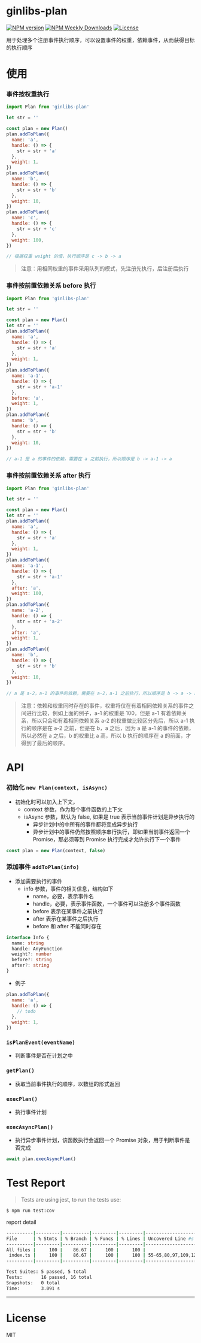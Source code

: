 # ginlibs-plan

[![NPM version](https://badgen.net/npm/v/ginlibs-plan)](https://www.npmjs.com/package/ginlibs-plan)
[![NPM Weekly Downloads](https://badgen.net/npm/dw/ginlibs-plan)](https://www.npmjs.com/package/ginlibs-plan)
[![License](https://badgen.net/npm/license/ginlibs-plan)](https://www.npmjs.com/package/ginlibs-plan)

用于处理多个注册事件执行顺序，可以设置事件的权重，依赖事件，从而获得目标的执行顺序

# 使用

### 事件按权重执行

```js
import Plan from 'ginlibs-plan'

let str = ''

const plan = new Plan()
plan.addToPlan({
  name: 'a',
  handle: () => {
    str = str + 'a'
  },
  weight: 1,
})
plan.addToPlan({
  name: 'b',
  handle: () => {
    str = str + 'b'
  },
  weight: 10,
})
plan.addToPlan({
  name: 'c',
  handle: () => {
    str = str + 'c'
  },
  weight: 100,
})

// 根据权重 weight 的值，执行顺序是 c -> b -> a
```

> 注意：用相同权重的事件采用队列的模式，先注册先执行，后注册后执行

### 事件按前置依赖关系 before 执行

```js
import Plan from 'ginlibs-plan'

let str = ''

const plan = new Plan()
let str = ''
plan.addToPlan({
  name: 'a',
  handle: () => {
    str = str + 'a'
  },
  weight: 1,
})
plan.addToPlan({
  name: 'a-1',
  handle: () => {
    str = str + 'a-1'
  },
  before: 'a',
  weight: 1,
})
plan.addToPlan({
  name: 'b',
  handle: () => {
    str = str + 'b'
  },
  weight: 10,
})

// a-1 是 a 的事件的依赖，需要在 a 之前执行，所以顺序是 b -> a-1 -> a
```

### 事件按前置依赖关系 after 执行

```js
import Plan from 'ginlibs-plan'

let str = ''

const plan = new Plan()
let str = ''
plan.addToPlan({
  name: 'a',
  handle: () => {
    str = str + 'a'
  },
  weight: 1,
})
plan.addToPlan({
  name: 'a-1',
  handle: () => {
    str = str + 'a-1'
  },
  after: 'a',
  weight: 100,
})
plan.addToPlan({
  name: 'a-2',
  handle: () => {
    str = str + 'a-2'
  },
  after: 'a',
  weight: 1,
})
plan.addToPlan({
  name: 'b',
  handle: () => {
    str = str + 'b'
  },
  weight: 10,
})

// a 是 a-2，a-1 的事件的依赖，需要在 a-2，a-1 之前执行，所以顺序是 b -> a -> a-1 -> a-2
```

> 注意：依赖和权重同时存在的事件，权重将仅在有着相同依赖关系的事件之间进行比较，例如上面的例子，a-1 的权重是 100，但是 a-1 有着依赖关系，所以只会和有着相同依赖关系 a-2 的权重做比较区分先后，所以 a-1 执行的顺序是在 a-2 之前，但是在 b，a 之后，因为 a 是 a-1 的事件的依赖，所以必然在 a 之后，b 的权重比 a 高，所以 b 执行的顺序在 a 的前面，才得到了最后的顺序。

# API

### 初始化 `new Plan(context, isAsync)`

- 初始化时可以加入上下文，
  - context 参数，作为每个事件函数的上下文
  - isAsync 参数，默认为 false, 如果是 true 表示当前事件计划是异步执行的
    - 异步计划中的中所有的事件都将变成异步执行
    - 异步计划中的事件仍然按照顺序串行执行，即如果当前事件返回一个 Promise，那必须等到 Promise 执行完成才允许执行下一个事件

```js
const plan = new Plan(context, false)
```

### 添加事件 `addToPlan(info)`

- 添加需要执行的事件
  - info 参数，事件的相关信息，结构如下
    - name，必要，表示事件名
    - handle，必要，表示事件函数，一个事件可以注册多个事件函数
    - before 表示在某事件之前执行
    - after 表示在某事件之后执行
    - before 和 after 不能同时存在

```ts
interface Info {
  name: string
  handle: AnyFunction
  weight?: number
  before?: string
  after?: string
}
```

- 例子

```js
plan.addToPlan({
  name: 'a',
  handle: () => {
    // todo
  },
  weight: 1,
})
```

### `isPlanEvent(eventName)`

- 判断事件是否在计划之中

### `getPlan()`

- 获取当前事件执行的顺序，以数组的形式返回

### `execPlan()`

- 执行事件计划

### `execAsyncPlan()`

- 执行异步事件计划，该函数执行会返回一个 Promise 对象，用于判断事件是否完成

```js
await plan.execAsyncPlan()
```

# Test Report

> Tests are using jest, to run the tests use:

```sh
$ npm run test:cov
```

report detail

```sh
----------|---------|----------|---------|---------|-------------------------
File      | % Stmts | % Branch | % Funcs | % Lines | Uncovered Line #s
----------|---------|----------|---------|---------|-------------------------
All files |     100 |    86.67 |     100 |     100 |
 index.ts |     100 |    86.67 |     100 |     100 | 55-65,80,97,109,121,133
----------|---------|----------|---------|---------|-------------------------

Test Suites: 5 passed, 5 total
Tests:       16 passed, 16 total
Snapshots:   0 total
Time:        3.091 s
```

---

# License

MIT
